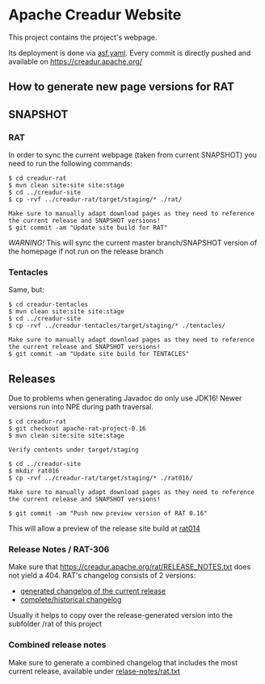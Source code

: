 # Apache Creadur Website

This project contains the project's webpage.

Its deployment is done via [asf.yaml](./.asf.yaml). Every commit is directly pushed and available on https://creadur.apache.org/

## How to generate new page versions for RAT

## SNAPSHOT


### RAT
In order to sync the current webpage (taken from current SNAPSHOT) you need to run the following commands:

```
$ cd creadur-rat
$ mvn clean site:site site:stage
$ cd ../creadur-site
$ cp -rvf ../creadur-rat/target/staging/* ./rat/

Make sure to manually adapt download pages as they need to reference the current release and SNAPSHOT versions!
$ git commit -am "Update site build for RAT"
```

*WARNING!* This will sync the current master branch/SNAPSHOT version of the homepage if not run on the release branch

### Tentacles

Same, but:
```
$ cd creadur-tentacles
$ mvn clean site:site site:stage
$ cd ../creadur-site
$ cp -rvf ../creadur-tentacles/target/staging/* ./tentacles/

Make sure to manually adapt download pages as they need to reference the current release and SNAPSHOT versions!
$ git commit -am "Update site build for TENTACLES"
```

## Releases

Due to problems when generating Javadoc do only use JDK16! Newer versions run into NPE during path traversal.

```
$ cd creadur-rat
$ git checkout apache-rat-project-0.16
$ mvn clean site:site site:stage

Verify contents under target/staging

$ cd ../creadur-site
$ mkdir rat016
$ cp -rvf ../creadur-rat/target/staging/* ./rat016/

Make sure to manually adapt download pages as they need to reference the current release and SNAPSHOT versions!

$ git commit -am "Push new preview version of RAT 0.16"
```

This will allow a preview of the release site build at [rat014](./rat014)

### Release Notes / RAT-306

Make sure that https://creadur.apache.org/rat/RELEASE_NOTES.txt does not yield a 404.
RAT's changelog consists of 2 versions:
* [generated changelog of the current release](https://github.com/apache/creadur-rat/blob/master/RELEASE-NOTES.txt)
* [complete/historical changelog](https://github.com/apache/creadur-rat/blob/master/RELEASE_NOTES.txt)

Usually it helps to copy over the release-generated version into the subfolder /rat of this project

### Combined release notes

Make sure to generate a combined changelog that includes the most current release, available under [relase-notes/rat.txt](/release-notes/rat.txt)
